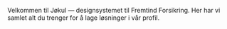 Velkommen til Jøkul — designsystemet til Fremtind Forsikring. Her har vi samlet alt du trenger for å lage løsninger i vår profil.

